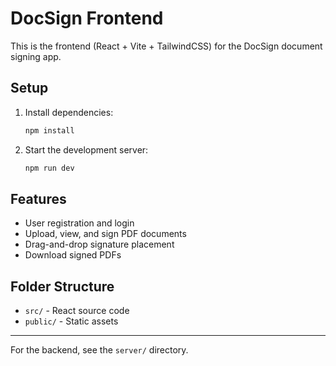 # DocSign Frontend

This is the frontend (React + Vite + TailwindCSS) for the DocSign document signing app.

## Setup

1. Install dependencies:
   ```bash
   npm install
   ```
2. Start the development server:
   ```bash
   npm run dev
   ```

## Features
- User registration and login
- Upload, view, and sign PDF documents
- Drag-and-drop signature placement
- Download signed PDFs

## Folder Structure
- `src/` - React source code
- `public/` - Static assets

---
For the backend, see the `server/` directory.
